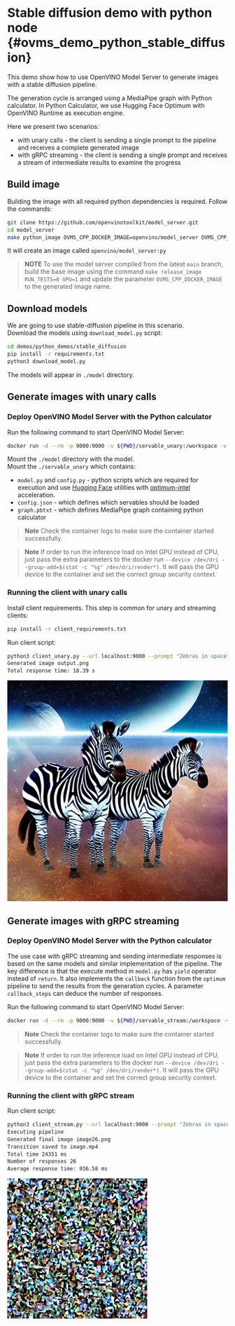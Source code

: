 # Stable diffusion demo with python node {#ovms_demo_python_stable_diffusion}

This demo show how to use OpenVINO Model Server to generate images with a stable diffusion pipeline.

The generation cycle is arranged using a MediaPipe graph with Python calculator. In Python Calculator, we use Hugging Face Optimum with OpenVINO Runtime as execution engine.

Here we present two scenarios:
- with unary calls - the client is sending a single prompt to the pipeline and receives a complete generated image
- with gRPC streaming - the client is sending a single prompt and receives a stream of intermediate results to examine the progress

## Build image

Building the image with all required python dependencies is required. Follow the commands:

```bash
git clone https://github.com/openvinotoolkit/model_server.git
cd model_server
make python_image OVMS_CPP_DOCKER_IMAGE=openvino/model_server OVMS_CPP_IMAGE_TAG=latest-gpu
```
It will create an image called `openvino/model_server:py`

> **NOTE** To use the model server compiled from the latest `main` branch, build the base image using the command `make release_image RUN_TESTS=0 GPU=1` and update the parameter `OVMS_CPP_DOCKER_IMAGE` to the generated image name.

## Download models

We are going to use stable-diffusion pipeline in this scenario.  
Download the models using `download_model.py` script:

```bash
cd demos/python_demos/stable_diffusion
pip install -r requirements.txt
python3 download_model.py
```

The models will appear in `./model` directory.

## Generate images with unary calls

### Deploy OpenVINO Model Server with the Python calculator

Run the following command to start OpenVINO Model Server:

```bash
docker run -d --rm -p 9000:9000 -v ${PWD}/servable_unary:/workspace -v ${PWD}/model:/model/ openvino/model_server:py --config_path /workspace/config.json --port 9000
```

Mount the `./model` directory with the model.  
Mount the `./servable_unary` which contains:
- `model.py` and `config.py` - python scripts which are required for execution and use [Hugging Face](https://huggingface.co/) utilities with [optimum-intel](https://github.com/huggingface/optimum-intel) acceleration.
- `config.json` - which defines which servables should be loaded
- `graph.pbtxt` - which defines MediaPipe graph containing python calculator

> **Note** Check the container logs to make sure the container started successfully.

> **Note** If order to run the inference load on Intel GPU instead of CPU, just pass the extra parameters to the docker run `--device /dev/dri --group-add=$(stat -c "%g" /dev/dri/render*)`.
It will pass the GPU device to the container and set the correct group security context.

### Running the client with unary calls

Install client requirements. This step is common for unary and streaming clients:

```bash
pip install -r client_requirements.txt
```

Run client script:
```bash
python3 client_unary.py --url localhost:9000 --prompt "Zebras in space"
Generated image output.png
Total response time: 18.39 s
```
![image](output.png)


## Generate images with gRPC streaming

### Deploy OpenVINO Model Server with the Python calculator

The use case with gRPC streaming and sending intermediate responses is based on the same models and 
similar implementation of the pipeline.
The key difference is that the execute method in `model.py` has `yield` operator instead of `return`.
It also implements the `callback` function from the `optimum` pipeline to send the results from the generation cycles. A parameter `callback_steps` can deduce the number of responses.

Run the following command to start OpenVINO Model Server:

```bash
docker run -d --rm -p 9000:9000 -v ${PWD}/servable_stream:/workspace -v ${PWD}/model:/model/ openvino/model_server:py --config_path /workspace/config.json --port 9000
```
> **Note** Check the container logs to make sure the container started successfully.

> **Note** If order to run the inference load on Intel GPU instead of CPU, just pass the extra parameters to the docker run `--device /dev/dri --group-add=$(stat -c "%g" /dev/dri/render*)`.
It will pass the GPU device to the container and set the correct group security context.

### Running the client with gRPC stream

Run client script:
```bash
python3 client_stream.py --url localhost:9000 --prompt "Zebras in space"
Executing pipeline
Generated final image image26.png
Transition saved to image.mp4
Total time 24351 ms
Number of responses 26
Average response time: 936.58 ms
```

![video](image.gif)

